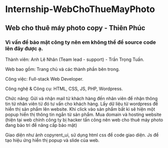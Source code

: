 # Internship-WebChoThueMayPhoto
## Web cho thuê máy photo copy - Thiên Phúc
### Vì vấn đề bảo mật công ty nên em không thể để source code lên đây được ạ.
Thành viên: Anh Lê Nhân (Team lead - support) - Trần Trọng Tuấn.

Web bao gồm: Trang chủ và các thành phần bên trong.

Công việc: Full-stack Web Developer.

Công nghệ & Công cụ: HTML, CSS, JS, PHP, Wordpress.

Chức năng: Gửi và nhận mail từ khách hàng đến nhân viên để nhận thông tin từ nhân viên từ đó tư vấn cho khách hàng. Lấy dữ liệu từ wordpress để hiển thị sản phẩm lên website. Khi click vào sản phẩm bất kì sẽ hiện một popup hiển thị thông tin ngắn từ sản phẩm. Mua domain và hosting website (hiện tại web chính công ty bị hacker tấn công nên web cho thuê máy photo đang bảo trì để nâng cấp bảo mật)

Giao diện như ảnh copyrent_ui, sử dụng html css để code giao diện. Js để tạo hiệu ứng hiển thị popup và slide của web.

